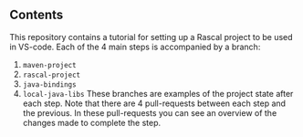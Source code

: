## Contents
This repository contains a tutorial for setting up a Rascal project to be used in VS-code.
Each of the 4 main steps is accompanied by a branch:
1. `maven-project`
2. `rascal-project`
3. `java-bindings`
4. `local-java-libs`
These branches are examples of the project state after each step. Note that there are 4 pull-requests between each step and the previous. In these pull-requests you can see an overview of the changes made to complete the step.

